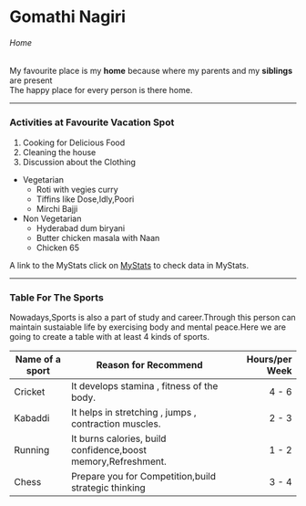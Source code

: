 
# Gomathi Nagiri
###### Home
My favourite place is my **home** because where my parents and my **siblings** are present <br>The happy place for every person is there home.

---

### Activities at Favourite Vacation Spot
1. Cooking for Delicious Food
2. Cleaning the house
3. Discussion about the Clothing 
* Vegetarian
    * Roti with vegies curry
    * Tiffins like Dose,Idly,Poori
    * Mirchi Bajji
* Non Vegetarian
    * Hyderabad dum biryani
    * Butter chicken masala with Naan
    * Chicken 65

A link to the MyStats click on [MyStats](MyStats.md) to check data in MyStats.

---

### Table For The Sports
Nowadays,Sports is also a part of study and career.Through this person can maintain sustaiable life by exercising body and mental peace.Here we are going to create a table with at least 4 kinds of sports.

| Name of a sport | Reason for Recommend | Hours/per Week |
| ---     | --- | ---: |
| Cricket | It develops stamina , fitness of the body. | 4 - 6 |
| Kabaddi |It helps in stretching , jumps , contraction muscles.  | 2 - 3 |
| Running | It burns calories, build confidence,boost memory,Refreshment. | 1 - 2 |
| Chess | Prepare you for Competition,build strategic thinking | 3 - 4 |

